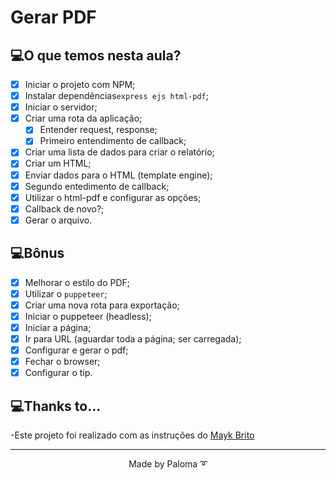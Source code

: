 # Gerar PDF

## 💻O que temos nesta aula?

- [x] Iniciar o projeto com NPM;
- [x] Instalar dependências`express ejs html-pdf`;
- [x] Iniciar o servidor;
- [x] Criar uma rota da aplicação;
  - [x] Entender request, response;
  - [x] Primeiro entendimento de callback;
- [x] Criar uma lista de dados para criar o relatório;
- [x] Criar um HTML;
- [x] Enviar dados para o HTML (template engine);
- [x] Segundo entedimento de callback;
- [x] Utilizar o html-pdf e configurar as opções;
- [x] Callback de novo?;
- [x] Gerar o arquivo.

## 💻Bônus

- [x] Melhorar o estilo do PDF;
- [x] Utilizar o `puppeteer`;
- [x] Criar uma nova rota para exportação;
- [x] Iniciar o puppeteer (headless);
- [x] Iniciar a página;
- [x] Ir para URL (aguardar toda a página; ser carregada);
- [x] Configurar e gerar o pdf;
- [x] Fechar o browser;
- [x] Configurar o tip.

## 💻Thanks to...

-Este projeto foi realizado com as instruções do [Mayk Brito](https://www.youtube.com/channel/UCkr-unKyg_SiEzUwUY_uluQ) 

---

<p align="center">Made by Paloma ➰</p>

